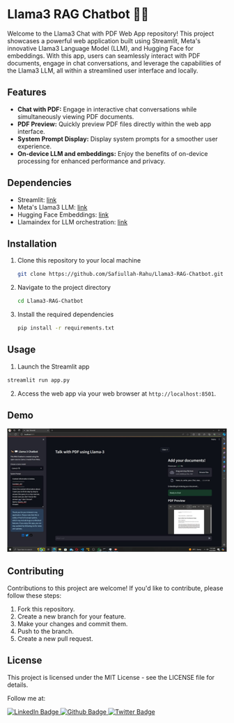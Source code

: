 # Llama3 RAG Chatbot 🦙💬

Welcome to the Llama3 Chat with PDF Web App repository! This project showcases a powerful web application built using Streamlit, Meta's innovative Llama3 Language Model (LLM), and Hugging Face for embeddings. With this app, users can seamlessly interact with PDF documents, engage in chat conversations, and leverage the capabilities of the Llama3 LLM, all within a streamlined user interface and locally.

## Features

- **Chat with PDF:** Engage in interactive chat conversations while simultaneously viewing PDF documents.
- **PDF Preview:** Quickly preview PDF files directly within the web app interface.
- **System Prompt Display:** Display system prompts for a smoother user experience.
- **On-device LLM and embeddings:** Enjoy the benefits of on-device processing for enhanced performance and privacy.

## Dependencies

- Streamlit: [link](https://streamlit.io/)
- Meta's Llama3 LLM: [link](https://llama.meta.com/)
- Hugging Face Embeddings: [link](https://huggingface.co/)
- Llamaindex for LLM orchestration: [link](https://www.llamaindex.ai/)

## Installation

1. Clone this repository to your local machine

   ```bash
   git clone https://github.com/Safiullah-Rahu/Llama3-RAG-Chatbot.git
   ```
2. Navigate to the project directory
   ```bash
   cd Llama3-RAG-Chatbot
   ```
3. Install the required dependencies
   ```bash
   pip install -r requirements.txt
   ```
## Usage
1. Launch the Streamlit app
  ```bash
  streamlit run app.py
  ```
2. Access the web app via your web browser at `http://localhost:8501`.

## Demo
<img src="sc.jpg" alt="App Homepage">

## Contributing
Contributions to this project are welcome! If you'd like to contribute, please follow these steps:

1. Fork this repository.
2. Create a new branch for your feature.
3. Make your changes and commit them.
4. Push to the branch.
5. Create a new pull request.

## License
This project is licensed under the MIT License - see the LICENSE file for details.


Follow me at:
<div id="badges">
  <a href="https://www.linkedin.com/in/safiullahrahu/">
    <img src="https://img.shields.io/badge/LinkedIn-blue?style=for-the-badge&logo=linkedin&logoColor=white" alt="LinkedIn Badge"/>
  </a>
  <a href="https://github.com/Safiullah-Rahu">
    <img src="https://img.shields.io/badge/Github-red?style=for-the-badge&logo=github&logoColor=white" alt="Github Badge"/>
  </a>
  <a href="https://www.twitter.com/safiullah_rahu">
    <img src="https://img.shields.io/badge/Twitter-blue?style=for-the-badge&logo=twitter&logoColor=white" alt="Twitter Badge"/>
  </a>
</div>
  
